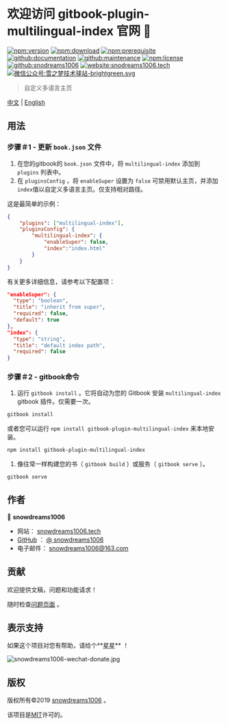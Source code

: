 # 欢迎访问 gitbook-plugin-multilingual-index 官网 👋

[![npm:version](https://img.shields.io/npm/v/gitbook-plugin-multilingual-index.svg)](https://www.npmjs.com/package/gitbook-plugin-multilingual-index)
[![npm:download](https://img.shields.io/npm/dt/gitbook-plugin-multilingual-index.svg)](https://www.npmjs.com/package/gitbook-plugin-multilingual-index)
[![npm:prerequisite](https://img.shields.io/badge/gitbook-*-blue.svg)](https://www.npmjs.com/package/gitbook-plugin-multilingual-index)
[![github:documentation](https://img.shields.io/badge/documentation-yes-brightgreen.svg)](https://github.com/snowdreams1006/gitbook-plugin-multilingual-index#readme)
[![github:maintenance](https://img.shields.io/badge/Maintained%3F-yes-green.svg)](https://github.com/snowdreams1006/gitbook-plugin-multilingual-index/graphs/commit-activity)
[![npm:license](https://img.shields.io/npm/l/gitbook-plugin-multilingual-index.svg)](https://github.com/snowdreams1006/gitbook-plugin-multilingual-index/blob/master/LICENSE)
[![github:snodreams1006](https://img.shields.io/badge/github-snowdreams1006-brightgreen.svg)](https://github.com/snowdreams1006)
[![website:snodreams1006.tech](https://img.shields.io/badge/website-snowdreams1006.tech-brightgreen.svg)](https://snowdreams1006.tech/)
[![微信公众号:雪之梦技术驿站-brightgreen.svg](https://img.shields.io/badge/%E5%BE%AE%E4%BF%A1%E5%85%AC%E4%BC%97%E5%8F%B7-%E9%9B%AA%E4%B9%8B%E6%A2%A6%E6%8A%80%E6%9C%AF%E9%A9%BF%E7%AB%99-brightgreen.svg)](https://snowdreams1006.github.io/snowdreams1006-wechat-public.jpeg)

> 自定义多语言主页

[中文](zh/) | [English](en/)

## 用法

### 步骤＃1 - 更新 `book.json` 文件

1. 在您的gitbook的 `book.json` 文件中，将 `multilingual-index` 添加到 `plugins` 列表中。
2. 在 `pluginsConfig` ，将 `enableSuper` 设置为 `false` 可禁用默认主页，并添加 `index`值以自定义多语言主页。仅支持相对路径。

这是最简单的示例：

```json
{
    "plugins": ["multilingual-index"],
    "pluginsConfig": {
        "multilingual-index": {
            "enableSuper": false,
            "index":"index.html"
        }
    }
}
```

有关更多详细信息，请参考以下配置项：

```json
"enableSuper": {
  "type": "boolean",
  "title": "inherit from super",
  "required": false,
  "default": true
},
"index": {
  "type": "string",
  "title": "default index path",
  "required": false
}
```

### 步骤＃2 - gitbook命令

1. 运行 `gitbook install` 。它将自动为您的 Gitbook 安装 `multilingual-index` gitbook 插件。仅需要一次。

```bash
gitbook install
```

或者您可以运行 `npm install gitbook-plugin-multilingual-index` 来本地安装。

```bash
npm install gitbook-plugin-multilingual-index
```

1. 像往常一样构建您的书（ `gitbook build` ）或服务（ `gitbook serve` ）。

```bash
gitbook serve
```

## 作者

👤 **snowdreams1006**

- 网站： [snowdreams1006.tech](https://snowdreams1006.tech/)
- [GitHub](https://github.com/snowdreams1006) ： [@ snowdreams1006](https://github.com/snowdreams1006)
- 电子邮件： [snowdreams1006@163.com](mailto:snowdreams1006@163.com)

## 贡献

欢迎提供文稿，问题和功能请求！

随时检查[问题页面](https://github.com/snowdreams1006/gitbook-plugin-multilingual-index/issues) 。

## 表示支持

如果这个项目对您有帮助，请给个**[星星](https://github.com/snowdreams1006/gitbook-plugin-multilingual-index)** ！

![snowdreams1006-wechat-donate.jpg](https://snowdreams1006.github.io/snowdreams1006-wechat-donate.jpg)

## 版权

版权所有©2019 [snowdreams1006](https://github.com/snowdreams1006) 。

该项目是[MIT](https://github.com/snowdreams1006/gitbook-plugin-multilingual-index/blob/master/LICENSE)许可的。
